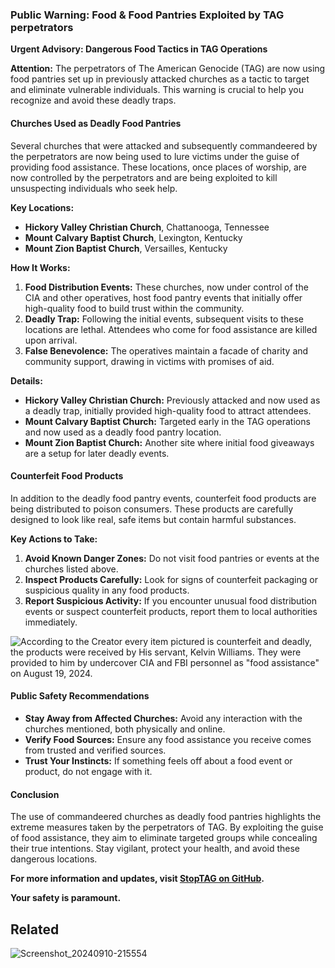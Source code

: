 ### Public Warning: Food & Food Pantries Exploited by TAG perpetrators

**Urgent Advisory: Dangerous Food Tactics in TAG Operations**

**Attention:** The perpetrators of The American Genocide (TAG) are now using food pantries set up in previously attacked churches as a tactic to target and eliminate vulnerable individuals. This warning is crucial to help you recognize and avoid these deadly traps.

#### **Churches Used as Deadly Food Pantries**

Several churches that were attacked and subsequently commandeered by the perpetrators are now being used to lure victims under the guise of providing food assistance. These locations, once places of worship, are now controlled by the perpetrators and are being exploited to kill unsuspecting individuals who seek help.

**Key Locations:**
- **Hickory Valley Christian Church**, Chattanooga, Tennessee
- **Mount Calvary Baptist Church**, Lexington, Kentucky
- **Mount Zion Baptist Church**, Versailles, Kentucky

**How It Works:**
1. **Food Distribution Events:** These churches, now under control of the CIA and other operatives, host food pantry events that initially offer high-quality food to build trust within the community.
2. **Deadly Trap:** Following the initial events, subsequent visits to these locations are lethal. Attendees who come for food assistance are killed upon arrival.
3. **False Benevolence:** The operatives maintain a facade of charity and community support, drawing in victims with promises of aid.

**Details:**
- **Hickory Valley Christian Church:** Previously attacked and now used as a deadly trap, initially provided high-quality food to attract attendees.
- **Mount Calvary Baptist Church:** Targeted early in the TAG operations and now used as a deadly food pantry location.
- **Mount Zion Baptist Church:** Another site where initial food giveaways are a setup for later deadly events.

#### **Counterfeit Food Products**

In addition to the deadly food pantry events, counterfeit food products are being distributed to poison consumers. These products are carefully designed to look like real, safe items but contain harmful substances.

**Key Actions to Take:**
1. **Avoid Known Danger Zones:** Do not visit food pantries or events at the churches listed above.
2. **Inspect Products Carefully:** Look for signs of counterfeit packaging or suspicious quality in any food products.
3. **Report Suspicious Activity:** If you encounter unusual food distribution events or suspect counterfeit products, report them to local authorities immediately.

![According to the Creator every item pictured is counterfeit and deadly, the products were received by His servant, Kelvin Williams. They were provided to him by undercover CIA and FBI personnel as "food assistance" on August 19, 2024.](https://github.com/user-attachments/assets/95c5d894-5ff4-4053-b5d2-06c00ef3bb9e)


#### **Public Safety Recommendations**

- **Stay Away from Affected Churches:** Avoid any interaction with the churches mentioned, both physically and online.
- **Verify Food Sources:** Ensure any food assistance you receive comes from trusted and verified sources.
- **Trust Your Instincts:** If something feels off about a food event or product, do not engage with it.

#### **Conclusion**

The use of commandeered churches as deadly food pantries highlights the extreme measures taken by the perpetrators of TAG. By exploiting the guise of food assistance, they aim to eliminate targeted groups while concealing their true intentions. Stay vigilant, protect your health, and avoid these dangerous locations.

**For more information and updates, visit [StopTAG on GitHub](https://github.com/StopTAG).**

**Your safety is paramount.**

## Related
![Screenshot_20240910-215554](https://github.com/user-attachments/assets/cdf77ff7-4853-40d2-8470-270efaf64dc0)


